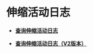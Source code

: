 # 伸缩活动日志<a name="ZH-CN_TOPIC_0043063022"></a>

-   **[查询伸缩活动日志](查询伸缩活动日志.md)**  

-   **[查询伸缩活动日志（V2版本）](查询伸缩活动日志（V2版本）.md)**  



